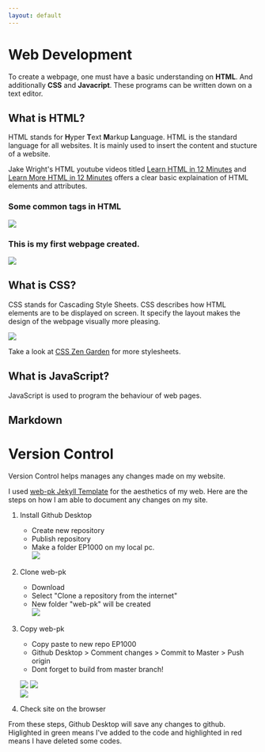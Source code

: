 ```yaml
---
layout: default
---
```


# Web Development

To create a webpage, one must have a basic understanding on **HTML**. And additionally **CSS** and **Javacript**. These programs can be written down on a text editor.

## What is HTML?
HTML stands for **H**yper **T**ext **M**arkup **L**anguage. HTML is the standard language for all websites. It is mainly used to insert the content and stucture of a website.

Jake Wright's HTML youtube videos titled [Learn HTML in 12 Minutes](https://www.youtube.com/watch?v=bWPMSSsVdPk&t=448s) and [Learn More HTML in 12 Minutes](https://www.youtube.com/watch?v=KJ13lX20FqU&t=384s) offers a clear basic explaination of HTML elements and attributes.  

### Some common tags in HTML  

![](https://raw.githubusercontent.com/refrigerated/EP1000/master/docs/commonhtmltags.png)


### This is my first webpage created.  

![](https://raw.githubusercontent.com/refrigerated/EP1000/master/docs/firstwebpage.png)


## What is CSS? 
CSS stands for Cascading Style Sheets. CSS describes how HTML elements are to be displayed on screen. It specify the layout makes the design of the webpage visually more pleasing.  


![](https://raw.githubusercontent.com/refrigerated/EP1000/master/docs/csszengarden.png) 

Take a look at [CSS Zen Garden](http://www.csszengarden.com/) for more stylesheets.

## What is JavaScript?
JavaScript is used to program the behaviour of web pages.

## Markdown

# Version Control  
Version Control helps manages any changes made on my website.

I used [web-pk Jekyll Template](https://github.com/skeatz/web-pk) for the aesthetics of my web. Here are the steps on how I am able to document any changes on my site.

1. Install Github Desktop
	- Create new repository
	- Publish repository
	- Make a folder EP1000 on my local pc.  
	![](https://raw.githubusercontent.com/refrigerated/EP1000/master/docs/images/Picture1.jpg)    
	
2. Clone web-pk
	- Download [](https://github.com/skeatz/web-pk)
	- Select "Clone a repository from the internet"
	- New folder "web-pk" will be created  
	![](https://raw.githubusercontent.com/refrigerated/EP1000/master/docs/images/Picture2.jpg)      
	
3. Copy web-pk 
	- Copy paste to new repo EP1000
	- Github Desktop > Comment changes > Commit to Master > Push origin
	- Dont forget to build from master branch!  

	![](https://raw.githubusercontent.com/refrigerated/EP1000/master/docs/images/Picture3.jpg)
	![](https://raw.githubusercontent.com/refrigerated/EP1000/master/docs/images/Picture4.jpg)  
	![](https://raw.githubusercontent.com/refrigerated/EP1000/master/docs/images/Picture5.jpg)  
4. Check site on the browser 

From these steps, Github Desktop will save any changes to github. Higlighted in green means I've added to the code and highlighted in red means I have deleted some codes.


